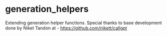 # generation_helpers
Extending generation helper functions. Special thanks to base development done by Niket Tandon at - https://github.com/nikett/callgpt
